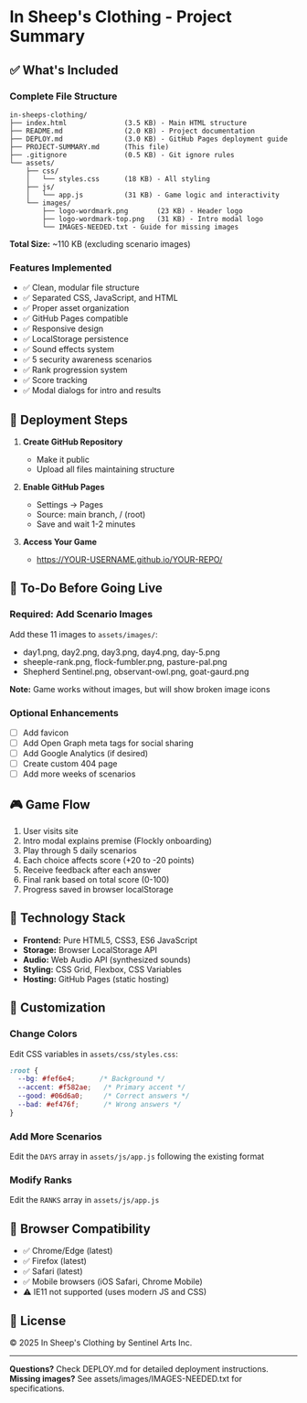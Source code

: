 # In Sheep's Clothing - Project Summary

## ✅ What's Included

### Complete File Structure
```
in-sheeps-clothing/
├── index.html              (3.5 KB) - Main HTML structure
├── README.md               (2.0 KB) - Project documentation
├── DEPLOY.md               (3.0 KB) - GitHub Pages deployment guide
├── PROJECT-SUMMARY.md      (This file)
├── .gitignore              (0.5 KB) - Git ignore rules
└── assets/
    ├── css/
    │   └── styles.css      (18 KB) - All styling
    ├── js/
    │   └── app.js          (31 KB) - Game logic and interactivity
    └── images/
        ├── logo-wordmark.png       (23 KB) - Header logo
        ├── logo-wordmark-top.png   (31 KB) - Intro modal logo
        └── IMAGES-NEEDED.txt - Guide for missing images
```

**Total Size:** ~110 KB (excluding scenario images)

### Features Implemented
- ✅ Clean, modular file structure
- ✅ Separated CSS, JavaScript, and HTML
- ✅ Proper asset organization
- ✅ GitHub Pages compatible
- ✅ Responsive design
- ✅ LocalStorage persistence
- ✅ Sound effects system
- ✅ 5 security awareness scenarios
- ✅ Rank progression system
- ✅ Score tracking
- ✅ Modal dialogs for intro and results

## 🚀 Deployment Steps

1. **Create GitHub Repository**
   - Make it public
   - Upload all files maintaining structure

2. **Enable GitHub Pages**
   - Settings → Pages
   - Source: main branch, / (root)
   - Save and wait 1-2 minutes

3. **Access Your Game**
   - https://YOUR-USERNAME.github.io/YOUR-REPO/

## 📝 To-Do Before Going Live

### Required: Add Scenario Images
Add these 11 images to `assets/images/`:
- day1.png, day2.png, day3.png, day4.png, day-5.png
- sheeple-rank.png, flock-fumbler.png, pasture-pal.png
- Shepherd Sentinel.png, observant-owl.png, goat-gaurd.png

**Note:** Game works without images, but will show broken image icons

### Optional Enhancements
- [ ] Add favicon
- [ ] Add Open Graph meta tags for social sharing
- [ ] Add Google Analytics (if desired)
- [ ] Create custom 404 page
- [ ] Add more weeks of scenarios

## 🎮 Game Flow

1. User visits site
2. Intro modal explains premise (Flockly onboarding)
3. Play through 5 daily scenarios
4. Each choice affects score (+20 to -20 points)
5. Receive feedback after each answer
6. Final rank based on total score (0-100)
7. Progress saved in browser localStorage

## 💾 Technology Stack

- **Frontend:** Pure HTML5, CSS3, ES6 JavaScript
- **Storage:** Browser LocalStorage API
- **Audio:** Web Audio API (synthesized sounds)
- **Styling:** CSS Grid, Flexbox, CSS Variables
- **Hosting:** GitHub Pages (static hosting)

## 🔧 Customization

### Change Colors
Edit CSS variables in `assets/css/styles.css`:
```css
:root {
  --bg: #fef6e4;      /* Background */
  --accent: #f582ae;   /* Primary accent */
  --good: #06d6a0;     /* Correct answers */
  --bad: #ef476f;      /* Wrong answers */
}
```

### Add More Scenarios
Edit the `DAYS` array in `assets/js/app.js` following the existing format

### Modify Ranks
Edit the `RANKS` array in `assets/js/app.js`

## 📱 Browser Compatibility

- ✅ Chrome/Edge (latest)
- ✅ Firefox (latest)  
- ✅ Safari (latest)
- ✅ Mobile browsers (iOS Safari, Chrome Mobile)
- ⚠️ IE11 not supported (uses modern JS and CSS)

## 📄 License

© 2025 In Sheep's Clothing by Sentinel Arts Inc.

---

**Questions?** Check DEPLOY.md for detailed deployment instructions.
**Missing images?** See assets/images/IMAGES-NEEDED.txt for specifications.
